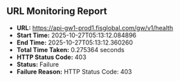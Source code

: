 ## URL Monitoring Report

- **URL:** https://api-gw1-prod1.fisglobal.com/gw/v1/health
- **Start Time:** 2025-10-27T05:13:12.084896
- **End Time:** 2025-10-27T05:13:12.360260
- **Total Time Taken:** 0.275364 seconds
- **HTTP Status Code:** 403
- **Status:** Failure
- **Failure Reason:** HTTP Status Code: 403
